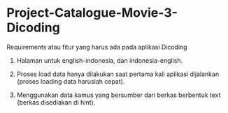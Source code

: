 # Project-Catalogue-Movie-3-Dicoding

Requirements atau fitur yang harus ada pada aplikasi Dicoding

1. Halaman untuk english-indonesia, dan indonesia-english.

2. Proses load data hanya dilakukan saat pertama kali aplikasi dijalankan (proses loading data haruslah cepat).

3. Menggunakan data kamus yang bersumber dari berkas berbentuk text (berkas disediakan di hint).
